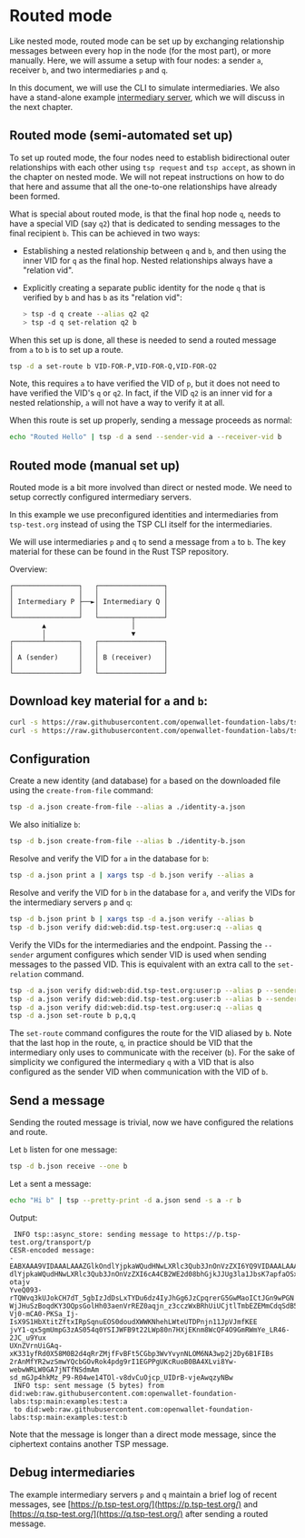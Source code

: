 # Routed mode

Like nested mode, routed mode can be set up by exchanging relationship messages between every hop in the node (for the most part), or more manually. Here, we will assume a setup with four nodes: a sender `a`, receiver `b`, and two intermediaries `p` and `q`.

In this document, we will use the CLI to simulate intermediaries. We also have a stand-alone example [intermediary server](../intermediary.md), which we will discuss in the next chapter.


## Routed mode (semi-automated set up)

To set up routed mode, the four nodes need to establish bidirectional outer relationships with each other using `tsp request` and
`tsp accept`, as shown in the chapter on nested mode. We will not repeat instructions on how to do that here and assume that all the one-to-one relationships have already
been formed.

What is special about routed mode, is that the final hop node `q`, needs to have a special VID (say `q2`) that is dedicated to sending
messages to the final recipient `b`. This can be achieved in two ways:

* Establishing a nested relationship between `q` and `b`, and then using the inner VID for `q` as the final hop. Nested relationships always have a "relation vid".
* Explicitly creating a separate public identity for the node `q` that is verified by `b` and has `b` as its "relation vid":

  ```sh
  > tsp -d q create --alias q2 q2
  > tsp -d q set-relation q2 b
  ```

When this set up is done, all these is needed to send a routed message from `a` to `b` is to set up a route.

```sh
tsp -d a set-route b VID-FOR-P,VID-FOR-Q,VID-FOR-Q2
```
Note, this requires `a` to have verified the VID of `p`, but it does not need to have verified the VID's `q` or `q2`. In fact, if
the VID `q2` is an inner vid for a nested relationship, `a` will not have a way to verify it at all.

When this route is set up properly, sending a message proceeds as normal:
```sh
echo "Routed Hello" | tsp -d a send --sender-vid a --receiver-vid b
```

## Routed mode (manual set up)

Routed mode is a bit more involved than direct or nested mode. We need to
setup correctly configured intermediary servers.

In this example we use preconfigured identities and intermediaries from `tsp-test.org` instead of using the 
TSP CLI itself for the intermediaries.

We will use intermediaries `p` and `q` to send a message from `a` to `b`.
The key material for these can be found in the Rust TSP repository.

Overview:

```
┌────────────────┐   ┌────────────────┐
│                │   │                │
│ Intermediary P ├──►│ Intermediary Q │
│                │   │                │
└────────────────┘   └────────┬───────┘
        ▲                     │        
        │                     ▼        
┌───────┴────────┐   ┌────────────────┐
│                │   │                │
│ A (sender)     │   │ B (receiver)   │
│                │   │                │
└────────────────┘   └────────────────┘
```

## Download key material for `a` and `b`:

```sh
curl -s https://raw.githubusercontent.com/openwallet-foundation-labs/tsp/main/examples/test/a/piv.json > identity-a.json
curl -s https://raw.githubusercontent.com/openwallet-foundation-labs/tsp/main/examples/test/b/piv.json > identity-b.json
```

## Configuration

Create a new identity (and database) for `a` based on the downloaded file using the
`create-from-file` command:

```sh
tsp -d a.json create-from-file --alias a ./identity-a.json
```

We also initialize `b`:

```sh
tsp -d b.json create-from-file --alias b ./identity-b.json
```

Resolve and verify the VID for `a` in the database for `b`:

```sh
tsp -d a.json print a | xargs tsp -d b.json verify --alias a
```

Resolve and verify the VID for `b` in the database for `a`,
and verify the VIDs for the intermediary servers `p` and `q`:

```sh
tsp -d b.json print b | xargs tsp -d a.json verify --alias b
tsp -d b.json verify did:web:did.tsp-test.org:user:q --alias q
```

Verify the VIDs for the intermediaries and the endpoint.
Passing the `--sender` argument configures which sender VID is used when sending
messages to the passed VID. This is equivalent with an extra call to the `set-relation`
command.

```sh
tsp -d a.json verify did:web:did.tsp-test.org:user:p --alias p --sender a
tsp -d a.json verify did:web:did.tsp-test.org:user:b --alias b --sender a
tsp -d a.json verify did:web:did.tsp-test.org:user:q --alias q
tsp -d a.json set-route b p,q,q
```

The `set-route` command configures the route for the VID aliased by `b`.
Note that the last hop in the route, `q`, in practice should be VID that the intermediary
only uses to communicate with the receiver (`b`). For the sake of simplicity
we configured the intermediary `q` with a VID that is also configured as the
sender VID when communication with the VID of `b`.

## Send a message

Sending the routed message is trivial, now we have configured the relations and route.

Let `b` listen for one message:

```sh
tsp -d b.json receive --one b
```

Let `a` sent a message:

```sh
echo "Hi b" | tsp --pretty-print -d a.json send -s a -r b
```

Output:
```
 INFO tsp::async_store: sending message to https://p.tsp-test.org/transport/p
CESR-encoded message:
-EABXAAA9VIDAAALAAAZGlkOndlYjpkaWQudHNwLXRlc3Qub3JnOnVzZXI6YQ9VIDAAALAAAZGlkOn
dlYjpkaWQudHNwLXRlc3Qub3JnOnVzZXI6cA4CB2WE2d08bhGjkJJUg3la1JbsK7apfaOSxH-otajv
YveQ093-rTQWvq3kUJokCH7dT_5gbIzJdDsLxTYDu6dz4IyJhGg6JzCpqrerG5GwMaoICtJGn9wPGN
WjJHuSzBoqdKY3OQpsGolHh03aenVrREZ0aqjn_z3cczWxBRhUiUCjtlTmbEZEMmCdqSdB50erIZd3
Vj0-mCA0-PKSa_Ij-IsX9S1HbXtitZftxIRpSqnuEOS0doudXWWKNhehLWteUTDPnjn11JpVJmfKEE
jvY1-qx5gmUmpG3zAS054q0YSIJWFB9t22LWp80n7HXjEKnm8WcQF4O9GmRWmYe_LR46-2JC_u9Yux
UXnZVrnUiGAq-xK331yfRd0X58M0B2d4qRrZMjfFvBFt5CGbp3WvYvynNLOM6NA3wp2j2Dy6B1FIBs
2rAnMfYR2wzSmwYQcbGOvRok4pdg9rI1EGPPgUKcRuoB0BA4XLvi8Yw-webwWRLW0GA7jNTfNSdmAm
sd_mGJp4hkMz_P9-R04we14TOl-v8dvCuOjcp_UIDrB-vjeAwqzyNBw
 INFO tsp: sent message (5 bytes) from did:web:raw.githubusercontent.com:openwallet-foundation-labs:tsp:main:examples:test:a
 to did:web:raw.githubusercontent.com:openwallet-foundation-labs:tsp:main:examples:test:b
```

Note that the message is longer than a direct mode message, since the ciphertext contains another
TSP message.

## Debug intermediaries

The example intermediary servers `p` and `q` maintain a brief log of recent messages,
see [https://p.tsp-test.org/](https://p.tsp-test.org/) and [https://q.tsp-test.org/](https://q.tsp-test.org/)
after sending a routed message.
